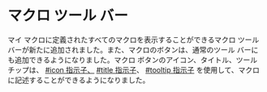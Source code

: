 # マクロ ツール バー

マイ マクロに定義されたすべてのマクロを表示することができるマクロ ツールバーが新たに追加されました。また、マクロのボタンは、通常のツール バーにも追加できるようになりました。マクロ ボタンのアイコン、タイトル、ツール チップは、 [#icon 指示子、](../macro/directive/icon) [#title 指示子](../macro/directive/title)、 [#tooltip 指示子](../macro/directive/tooltip) を使用して、マクロに記述することができるようになりました。
